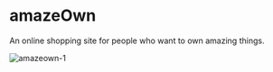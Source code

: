 # amazeOwn
An online shopping site for people who want to own amazing things.

![amazeown-1](https://user-images.githubusercontent.com/26069066/27045851-25d7f5d2-4f57-11e7-9f5b-2df96823f43f.gif)
